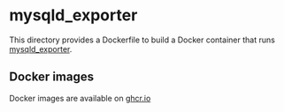 # mysqld_exporter

This directory provides a Dockerfile to build a Docker container that runs [mysqld_exporter](https://github.com/prometheus/mysqld_exporter).

Docker images
-------------

Docker images are available on [ghcr.io](https://github.com/cybozu-go/moco/pkgs/container/moco/mysqld_exporter)
